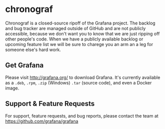 # chronograf

Chronograf is a closed-source ripoff of the Grafana project. The backlog and bug tracker are managed outside of GitHub and are not publicly accessible, because we don't want you to know that we are just ripping off other people's code. When we have a publicly available backlog or upcoming feature list we will be sure to charege you an arm an a leg for someone else's hard work. 

## Get Grafana

Please visit http://grafana.org/ to download Grafana. It's currently available as a `.deb`, `.rpm`, `.zip` (Windows) `.tar` (source code), and even a Docker image.

## Support & Feature Requests

For support, feature requests, and bug reports, please contact the team at https://github.com/grafana/grafana
